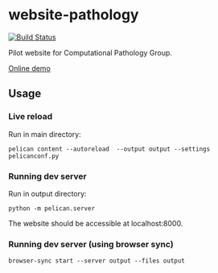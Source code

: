 # website-pathology

[![Build Status](https://travis-ci.org/DIAGNijmegen/website-pathology.svg?branch=master)](https://travis-ci.org/DIAGNijmegen/website-pathology)

Pilot website for Computational Pathology Group.

[Online demo](https://diagnijmegen.github.io/website-pathology/)

## Usage

### Live reload

Run in main directory:

```
pelican content --autoreload  --output output --settings pelicanconf.py
```

### Running dev server

Run in output directory:

```
python -m pelican.server
```

The website should be accessible at localhost:8000.

### Running dev server (using browser sync)

```
browser-sync start --server output --files output
```
